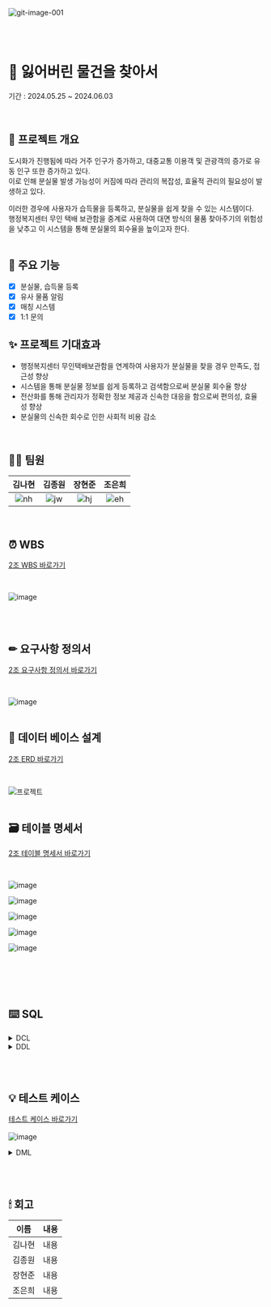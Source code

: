 ![git-image-001](https://github.com/beyond-sw-camp/be08-1st-2go-lofi/assets/82626246/f82e1b48-88e4-40af-882e-afc5e1465fd7)

<br><br>
# 🔎 잃어버린 물건을 찾아서
기간 : 2024.05.25 ~ 2024.06.03

<br>

## 📖 프로젝트 개요
도시화가 진행됨에 따라 거주 인구가 증가하고, 대중교통 이용객 및 관광객의 증가로 유동 인구 또한 증가하고 있다. <br>
이로 인해 분실물 발생 가능성이 커짐에 따라 관리의 복잡성, 효율적 관리의 필요성이 발생하고 있다. <br>

이러한 경우에 사용자가 습득물을 등록하고, 분실물을 쉽게 찾을 수 있는 시스템이다. <br>
행정복지센터 무인 택배 보관함을 중계로 사용하여 대면 방식의 물품 찾아주기의 위험성을 낮추고 이 시스템을 통해 분실물의 회수율을 높이고자 한다. <br>
<br>

## 📌 주요 기능
- [x] 분실물, 습득물 등록
- [x] 유사 물품 알림
- [x] 매칭 시스템
- [x] 1:1 문의 

## ✨ 프로젝트 기대효과
- 행정복지센터 무인택배보관함을 연계하여 사용자가 분실물을 찾을 경우 만족도, 접근성 향상
- 시스템을 통해 분실물 정보를 쉽게 등록하고 검색함으로써 분실물 회수율 향상
- 전산화를 통해 관리자가 정확한 정보 제공과 신속한 대응을 함으로써 편의성, 효율성 향상
- 분실물의 신속한 회수로 인한 사회적 비용 감소

<br>

## 🙋‍♀️ 팀원
|**김나현**|**김종원**|**장현준**|**조은희**|
|:--:|:--:|:--:|:--:|
|![nh](https://github.com/beyond-sw-camp/be08-1st-2team/assets/50538268/03a3cef0-f0f9-43b3-a4e5-923ef03dcf94)|![jw](https://github.com/beyond-sw-camp/be08-1st-2team/assets/50538268/053be393-21bd-4ba1-8670-87cc03fd0efa)|![hj](https://github.com/beyond-sw-camp/be08-1st-2team/assets/50538268/87a81094-5896-409a-bd28-07286394ca15)|![eh](https://github.com/beyond-sw-camp/be08-1st-2team/assets/50538268/782bc8df-6407-42d3-9fdb-e27bcc909252)|

<br>

## ⏰ WBS
[2조 WBS 바로가기](https://docs.google.com/spreadsheets/d/1obRwcAQ55cM4DIk6DChcbbeFNfoHxEs7MsRrZOwzMGg/edit#gid=1981783699)

<br>

![image](https://github.com/beyond-sw-camp/be08-1st-2go-lofi/assets/82626246/eabbd088-78c5-48fd-9850-ec817c5a3e00)

<br><br>

## ✏ 요구사항 정의서
[2조 요구사항 정의서 바로가기](https://docs.google.com/spreadsheets/d/1obRwcAQ55cM4DIk6DChcbbeFNfoHxEs7MsRrZOwzMGg/edit#gid=0)

<br>

![image](https://github.com/beyond-sw-camp/be08-1st-2go-lofi/assets/82626246/ceb81f56-b9ba-43f6-9bda-49826f43da6c)
<br><br>

## 📝 데이터 베이스 설계
[2조 ERD 바로가기](https://www.erdcloud.com/d/qpyT8r7NFLFYaGqGa)

<br>

![프로젝트](https://github.com/beyond-sw-camp/be08-1st-2go-lofi/assets/82626246/ca7661cf-49f5-471c-b697-b6e3bf80fea9)
<br><br>

## 🗃 테이블 명세서
[2조 테이블 명세서 바로가기](https://docs.google.com/spreadsheets/d/1obRwcAQ55cM4DIk6DChcbbeFNfoHxEs7MsRrZOwzMGg/edit#gid=598624480)

<br>

![image](https://github.com/beyond-sw-camp/be08-1st-2go-lofi/assets/82626246/d264c4e2-fff1-4bd0-a473-93bb2ba9ea92)

![image](https://github.com/beyond-sw-camp/be08-1st-2go-lofi/assets/82626246/fd8dd094-e8ab-42e7-aeef-ebe5dd8328e7)

![image](https://github.com/beyond-sw-camp/be08-1st-2go-lofi/assets/82626246/d6d383c4-6e21-4571-89b0-1712da14b9de)

![image](https://github.com/beyond-sw-camp/be08-1st-2go-lofi/assets/82626246/e0bc38a2-0da7-441e-9610-f11975e38ac3)

![image](https://github.com/beyond-sw-camp/be08-1st-2go-lofi/assets/82626246/a8e3a6c8-a0f8-40e9-adb9-03eed42a6993)

<br>


<br><br>

## ⌨️ SQL

<details>
<summary>DCL</summary>

```sql
GRANT ALL PRIVILEGES ON lostitems.* TO `items`@`%`;
```
</details>

<details>
<summary>DDL</summary>

```sql
CREATE DATABASE lostItems;
CREATE USER `items`@`%` IDENTIFIED BY 'items';

-- 사용자 테이블 (tb_user)
CREATE TABLE tb_user (
    user_no VARCHAR(10),
    user_id VARCHAR(30) UNIQUE,
    user_pw VARCHAR(30) NOT NULL,
    user_mail VARCHAR(30) UNIQUE,
    user_tel VARCHAR(15) NOT NULL,
    user_addr VARCHAR(100) NOT NULL,
    role_no INT,
    ins_date DATE DEFAULT CURDATE(),
    upt_date DATE DEFAULT CURDATE(),
    PRIMARY KEY (user_no),
    FOREIGN KEY (role_no) REFERENCES tb_role(role_no)
);

-- 분실물 테이블(tb_lost_item)
CREATE TABLE tb_lost_item(
    l_item_no VARCHAR(10),
    l_item_name VARCHAR(100) NOT NULL,
    l_item_region VARCHAR(50) NOT NULL,
    l_item_time DATE DEFAULT CURDATE(),
    l_item_des VARCHAR(300),
    user_no VARCHAR(10) NOT NULL,
    category_no INT NOT NULL,
    region_no VARCHAR(10) NOT NULL,
    ins_date DATE DEFAULT CURDATE(),
    upt_date DATE DEFAULT CURDATE(),
    PRIMARY KEY (l_item_no),
    FOREIGN KEY (user_no) REFERENCES tb_user,
    FOREIGN KEY (category_no) REFERENCES tb_category,
    FOREIGN KEY (region_no) REFERENCES tb_region
);

-- 습득물 테이블(tb_found_item)
CREATE TABLE tb_found_item(
    f_item_no VARCHAR(10),
    f_item_name VARCHAR(100) NOT NULL,
    f_item_region VARCHAR(100) NOT NULL,
    f_item_time DATE DEFAULT CURDATE(),
    f_item_des VARCHAR(300),
    user_no VARCHAR(10) NOT NULL,
    category_no INT NOT NULL,
    region_no VARCHAR(10) NOT NULL,
    ins_date DATE DEFAULT CURDATE(),
    upt_date DATE DEFAULT CURDATE(),
    PRIMARY KEY(f_item_no),
    FOREIGN KEY(user_no) REFERENCES tb_user,
    FOREIGN KEY(category_no) REFERENCES tb_category,
    FOREIGN KEY(region_no) REFERENCES tb_region
);

-- 매칭 테이블(tb_match)
CREATE TABLE tb_match (
    match_no VARCHAR(10),
    f_item_no VARCHAR(10) NOT NULL,
    l_item_no VARCHAR(10) NOT NULL,
    match_status BOOLEAN NOT NULL DEFAULT FALSE,
    match_date DATE DEFAULT CURDATE(),
    ins_date DATE DEFAULT CURDATE(),
    upt_date DATE DEFAULT CURDATE(),
    PRIMARY KEY(match_no),
    FOREIGN KEY(f_item_no) REFERENCES tb_found_item(f_item_no)
    DELETE ON CASCADE,
    FOREIGN KEY(l_item_no) REFERENCES tb_lost_item(l_item_no)
    DELETE ON CASCADE
);

-- 게시판 테이블 (tb_board)
CREATE TABLE tb_board (
    board_no VARCHAR(10) PRIMARY KEY,
    board_title VARCHAR(100) NOT NULL,
    board_detail VARCHAR(300) NOT NULL,
    board_type CHAR(1) NOT NULL CHECK (board_type IN ('b','r', 'n')),
    ins_date DATE DEFAULT CURDATE(),
    upt_date DATE DEFAULT CURDATE(),
    up_board_no VARCHAR(10),
    user_no VARCHAR(10) NOT NULL,
    FOREIGN KEY(user_no) REFERENCES tb_user
);

-- 알림 테이블 (tb_notification)
CREATE TABLE tb_notification (
    noti_no VARCHAR(10),
    noti_date DATE DEFAULT CURDATE(),
    detail VARCHAR(300) NOT NULL,
    user_no VARCHAR(10) NOT NULL,
    match_no VARCHAR(10) NOT NULL,
    ins_date DATE DEFAULT CURDATE(),
    upt_date DATE DEFAULT CURDATE(),
    PRIMARY KEY (noti_no),
    FOREIGN KEY (user_no) REFERENCES tb_user(user_no),
    FOREIGN KEY (match_no) REFERENCES tb_match(match_no)
    DELETE ON CASCADE
);

-- 지역 테이블(tb_region)
CREATE TABLE tb_region (
    region_no VARCHAR(10) PRIMARY KEY,
    sido_name VARCHAR(10),
    sigg_name VARCHAR(10),
    emd_name VARCHAR(10),
    li_name VARCHAR(10),
    ranking VARCHAR(5),
    ins_date VARCHAR(10),
    del_date VARCHAR(10),
    prev_region_no VARCHAR(10)
);

-- tb_region 인덱스 추가
CREATE INDEX idx_tb_region
ON tb_region(sido_name, sigg_name, emd_name, li_name);

-- 권한 테이블(tb_role)
CREATE TABLE tb_role (
    role_no INT PRIMARY KEY,
    role_name VARCHAR(10) UNIQUE
);

-- 카테고리 테이블(tb_category)
CREATE TABLE tb_category (
    category_no INT PRIMARY KEY,
    category_name VARCHAR(20) NOT NULL
);

```
</details>

<br><br>

## 💡 테스트 케이스
[테스트 케이스 바로가기](https://docs.google.com/spreadsheets/d/1obRwcAQ55cM4DIk6DChcbbeFNfoHxEs7MsRrZOwzMGg/edit#gid=1143330171)
<br><br>
![image](https://github.com/beyond-sw-camp/be08-1st-2go-lofi/assets/82626246/2d029ea0-d646-4d88-84c6-06116f11f84b)

<details><summary>DML
</summary>

<details><summary>1. 사용자
</summary>

<details><summary>가입
</summary>

```sql
INSERT INTO tb_user
VALUES ('사용자 번호', '사용자 이름', '사용자 아이디', '사용자 비밀번호', '사용자 이메일', '전화번호', '지역', 권한번호, DEFAULT, DEFAULT);
```
</details>
<details><summary>로그인
</summary>

```sql
SELECT `user_id`, `user_pw`
FROM tb_user
WHERE `user_id` = '사용자 아이디' AND `user_pw` = SHA2('사용자 비밀번호', 256);
```
</details>
<details><summary>아이디 찾기
</summary>

```sql
SELECT `user_id`,
        `user_mail`
FROM tb_user
WHERE `user_mail` = '사용자 이메일';
```
</details>

<details><summary>비밀번호 찾기/변경
</summary>

```sql
UPDATE tb_user
SET `user_pw` = SHA2('변경 할 비밀번호', 256)
WHERE `user_pw` = (
	SELECT `user_pw` 
	FROM `tb_user`
	WHERE `user_id` = '사용자 아이디' 
	  AND `user_mail` = '사용자 이메일'
	  AND `user_tel` = '사용자 전화번호');
```
</details>
<details><summary>사용자 정보 조회
</summary>

```sql
SELECT `user_name`, `user_mail`, `user_tel`, `user_addr`
FROM tb_user
WHERE `user_id` = '사용자 아이디' AND `user_pw` = SHA2('사용자 비밀번호', 256);
```
</details>

<details><summary>문의
</summary>

```sql
INSERT INTO tb_board
VALUES ('문의 번호', '제목', '내용',
 'b', DEFAULT, DEFAULT, NULL, '사용자 번호');
```
</details>

<details><summary>탈퇴
</summary>

```sql
DELETE
FROM tb_user
WHERE `user_id` = '사용자 아이디' 
  AND `user_pw` = SHA2('사용자 비밀번호', 256)
  AND `user_email` = '사용자 이메일';
```
</details>
</details>

<details><summary>2. 관리자
</summary>

<details><summary>매칭 상태 변경
</summary>

```sql
UPDATE tb_match
SET match_status = 1
WHERE match_no = '매칭 번호'
  AND user_no = '사용자 번호';
```
</details>
<details><summary>카테고리 정보를 등록
</summary>

```sql
INSERT INTO tb_category
VALUES (카테고리 번호, '카테고리 이름');
```
</details>
<details><summary>공지 사항 등록
</summary>

```sql
INSERT INTO tb_board
VALUES (GET_NO(tb_board), '제목', '내용',
 'n', DEFAULT, DEFAULT, NULL, '관리자 번호');
```
</details>

<details><summary>공지 사항 삭제
</summary>

```sql
DELETE
FROM tb_board
WHERE board_no = '공지사항 번호';
```
</details>
<details><summary>공지 사항 수정
</summary>

```sql
UPDATE tb_board
SET '수정 할 컬럼' = '수정 할 내용'
WHERE board_no = '공지사항 번호';
```
</details>

<details><summary>지역 정보 등록
</summary>

```sql
INSERT INTO tb_region
VALUES ('지역 번호', '시, 도', '시, 구', '동, 면', '리', 'ranking', '등록 날짜');
```
</details>

<details><summary>지역 정보 삭제
</summary>

```sql
DELETE
FROM tb_region
WHERE region_no = '지역 번호';
```
</details>

<details><summary>지역 정보 수정
</summary>

```sql
UPDATE tb_region
SET '수정 할 컬럼' = '수정 할 내용'
WHERE region_no = '지역 번호';
```
</details>

<details><summary>문의글에 대한 답변
</summary>

```sql
INSERT INTO tb_board
VALUES ('문의 답변 번호', '제목', '내용',
 'r', DEFAULT, DEFAULT, '문의글 번호', '관리자 번호');
```
</details>
</details>

<details><summary>3. 분실물
</summary>

<details><summary>분실물 등록
</summary>

```sql
INSERT INTO tb_lost_item 
VALUES (GET_NO('분실물 번호'), '분실물 이름', 분실 장소', '분실 시간', '설명',
            분실물 등록일자', '분실물 수정일자', '사용자 번호', '카테고리 번호', '지역 번호');
```
</details>


<details><summary>분실물 검색
</summary>

```sql
SELECT lost.*
FROM tb_lost_item lost
INNER JOIN tb_region region ON lost.region_no = region.region_no
INNER JOIN tb_category cate ON lost.category_no = cate.category_no
WHERE lost.category_no = '카테고리 번호' 
AND lost.category_no = cate.category_no
AND lost.region_no = region.region_no;
```
</details>

<details><summary>분실물 수정
</summary>

```sql
UPDATE tb_lost_item
INNER JOIN tb_user `user` ON lost.user_no = `user`.user_no
SET l_item_name = '수정할 수집품 이름',
     l_item_region = '수정할 수집품 장소',
     l_item_des = '수정할 수집품 설명'
WHERE user_id = '사용자 아이디' AND l_item_no = '분실물 번호';
```
</details>

<details><summary>분실물 삭제
</summary>

```sql
DELETE
FROM tb_lost_item
WHERE l_item_no IN (
    SELECT li.l_item_no
    FROM tb_lost_item li
    LEFT OUTER JOIN tb_match m ON li.l_item_no = m.l_item_no
    WHERE m.match_status = 0
      AND li.l_item_no = '분실물 번호');
```
</details>

<details><summary>나의 분실물 조회
</summary>

```sql
SELECT lost.*
FROM tb_lost_item lost
INNER JOIN tb_user `user` ON lost.user_no = `user`.user_no
WHERE `user`.user_id = '사용자 아이디'
ORDER BY lost.ins_date DESC; 
```
</details>
</details>

<details><summary>4. 습득물
</summary>

<details><summary>습득물 등록
</summary>

```sql
INSERT INTO tb_lost_item
VALUES ('습득물 번호',
            '습득물 이름',
            '습득 장소',
            '습득 시간',
            '설명',
            '습득물 등록일자',
            '습득물 수정일자',
            '사용자 번호',
            '카테고리 번호',
            '지역 번호');
```
</details>


<details><summary>습득물 조회
</summary>

```sql
SELECT f.*
FROM tb_found_item f
INNER JOIN tb_category c ON f.category_no = c.category_no
INNER JOIN tb_region r ON f.region_no = r.region_no
WHERE category_name = '카테고리 이름' OR sido_name = '시도명';
```
</details>

<details><summary>습득물 수정
</summary>

```sql
UPDATE tb_found_item f
INNER JOIN tb_user u ON f.user_no = u.user_no 
SET f_item_name = '수정할 습득물 이름',
     f_item_region = '수정할 습득 장소',
     f_item_des = '수정할 습득물 상세정보내용',
     ins_date = '수정한 날짜';
```
</details>

<details><summary>습득물 삭제
</summary>

```sql
DELETE
FROM tb_found_item
WHERE f_item_no IN (
    SELECT f.f_item_no
    FROM tb_fount_item f
    LEFT OUTER JOIN tb_match m ON f.f_item_no = m.f_item_no
    WHERE m.match_status = 0
      AND fi.f_item_no = '분실물 번호');
```
</details>

<details><summary>나의 습득물 조회
</summary>

```sql
SELECT f.*, user_id
FROM tb_found_item f
INNER JOIN tb_user u ON f.user_no = u.user_no
WHERE user_id = '사용자 아이디';
```
</details>
</details>

<details><summary>5. 트리거
</summary>

<details><summary>분실물이 등록된 경우 알림 전송 트리거
</summary>
    
```sql
DELIMITER $$
CREATE OR REPLACE TRIGGER trg_match_loit
AFTER INSERT ON tb_lost_item
FOR EACH ROW
BEGIN
    DECLARE f_cnt INT;

    SELECT COUNT(f_item_no) INTO f_cnt
    FROM tb_found_item
    WHERE region_no LIKE CONCAT(SUBSTRING(NEW.region_no, 1, 4), '%')
      AND category_no = NEW.category_no;

    IF f_cnt >= 1 THEN
        INSERT INTO tb_match (match_no, f_item_no, l_item_no)
        SELECT GET_NO('tb_match'),
               f_item_no,
               NEW.l_item_no
        FROM tb_found_item
        WHERE region_no LIKE CONCAT(SUBSTRING(NEW.region_no, 1, 4), '%')
          AND category_no = NEW.category_no;
    END IF;

END$$
DELIMITER ;
```
</details>

<details><summary>습득물이 등록된 경우 알림 전송 트리거
</summary>
    
```sql
DELIMITER $$
CREATE OR REPLACE TRIGGER trg_match_fdit
AFTER INSERT ON tb_found_item
FOR EACH ROW
BEGIN
    DECLARE l_cnt INT;

    SELECT COUNT(l_item_no) INTO l_cnt
    FROM tb_lost_item
    WHERE region_no LIKE CONCAT(SUBSTRING(NEW.region_no, 1, 4), '%')
      AND category_no = NEW.category_no;

    IF l_cnt >= 1 THEN
        INSERT INTO tb_match (match_no, f_item_no, l_item_no)
        SELECT GET_NO('tb_match'),
               NEW.f_item_no,
               l_item_no
        FROM tb_lost_item
        WHERE region_no LIKE CONCAT(SUBSTRING(NEW.region_no, 1, 4), '%')
          AND category_no = NEW.category_no;
    END IF;

END$$
DELIMITER ;
```
</details>
</details>

<details><summary>6. 함수
</summary>
    
```sql
BEGIN
	DECLARE v_prefix VARCHAR(10);
 	DECLARE v_hypen CHAR(1);
 	DECLARE v_formmater INT;
	DECLARE v_no VARCHAR(30);
	
	-- id 규칙 가져오기
	SELECT PREFIX, hypen_yn, formmater 
	INTO v_prefix, v_hypen, v_formmater
	FROM auto_no
	WHERE TABLE_NAME = tb_name;
	
	-- 가져온 값으로 insert update
	INSERT INTO auto_no_dtl
	(TABLE_NAME, PREFIX, hypen_yn, formmater)
	VALUES
	(tb_name, v_prefix, v_hypen, v_formmater)
	ON DUPLICATE KEY
	UPDATE SEQUENCE = SEQUENCE + 1;
	
	SELECT CONCAT(PREFIX, if(hypen_yn = 'Y', '-', ''), LPAD(SEQUENCE, 8, '0')) INTO v_NO
	FROM auto_no_dtl
	WHERE TABLE_NAME = tb_name
	  AND PREFIX = v_prefix
	  AND hypen_yn = v_hypen
	  AND formmater = v_formmater;

	RETURN v_no;
END
```
</details>

<details><summary>7. 프로시저
</summary>

<details><summary>180일 지난 습득물 삭제 프로시저
</summary>

```sql
DELIMITER $$
CREATE OR REPLACE PROCEDURE delFdProc ()
BEGIN
      INSERT INTO tb_recyclebin(
      rb_no, delete_tpye, f_item_name, f_item_region, f_item_time, f_item_des, f_user_no, f_category_no, f_region_no
      ) SELECT
      GET_NO('tb_recyclebin') , 'PE', A.f_item_name, A.f_item_region, A.f_item_time, A.f_item_des, A.user_no, A.category_no, A.region_no
      FROM tb_found_item A
      LEFT OUTER JOIN
        (SELECT fi.l_item_no
         FROM tb_found_item fi
         LEFT OUTER JOIN tb_match m ON m.f_item_no = li.f_item_no
         WHERE 1=1
           AND m.match_status = TRUE ) B ON B.f_item_no = A.f_item_no
      WHERE 1=1
        AND A.ins_date <= subDATE(CURDATE(), 180)
        AND A.upt_date <= subDATE(CURDATE(), 180)
        AND B.f_item_no IS NULL;

      DELETE A FROM tb_found_item A
      LEFT JOIN (
          SELECT fi.l_item_no
          FROM tb_found_item fi
          LEFT JOIN tb_match m ON m.l_item_no = fi.l_item_no
          WHERE m.match_status = TRUE
      ) B ON B.f_item_no = A.f_item_no
      WHERE A.ins_date <= SUBDATE(CURDATE(), 180)
        AND A.upt_date <= SUBDATE(CURDATE(), 180)
        AND B.f_item_no IS NULL;
END $$
DELIMITER ;
```
</details>


<details><summary>180일 지난 분실물 삭제 프로시저
</summary>

```sql
DELIMITER $$
CREATE OR REPLACE PROCEDURE delLiProc ()
BEGIN
      INSERT INTO tb_recyclebin(
      rb_no, delete_tpye, l_item_name, l_item_region, l_item_time, l_item_des, l_user_no, l_category_no, l_region_no
      ) SELECT
      GET_NO('tb_recyclebin') , 'PE', A.l_item_name, A.l_item_region, A.l_item_time, A.l_item_des, A.user_no, A.category_no, A.region_no
      FROM tb_lost_item A
      LEFT OUTER JOIN
        (SELECT li.l_item_no
         FROM tb_lost_item li
         LEFT OUTER JOIN tb_match m ON m.l_item_no = li.l_item_no
         WHERE 1=1
           AND m.match_status = TRUE ) B ON B.l_item_no = A.l_item_no
      WHERE 1=1
        AND A.ins_date <= subDATE(CURDATE(), 180)
        AND A.upt_date <= subDATE(CURDATE(), 180)
        AND B.l_item_no IS NULL;

      DELETE FROM tb_lost_item A, B
      LEFT OUTER JOIN
        (SELECT li.l_item_no
         FROM tb_lost_item li
         LEFT OUTER JOIN tb_match m ON m.l_item_no = li.l_item_no
         WHERE 1=1
           AND m.match_status = TRUE ) B ON B.l_item_no = A.l_item_no
      WHERE 1=1
        AND A.ins_date <= subDATE(CURDATE(), 180)
        AND A.upt_date <= subDATE(CURDATE(), 180)
        AND B.l_item_no IS NULL;
END $$
DELIMITER ;
```
</details>
</details>

<details><summary>8. 이벤트
</summary>

<details><summary>기간 만료 물품 삭제 이벤트
</summary>

```sql
BEGIN
      CALL delLiProc();
      CALL delFdProc();
END
```
</details>
</details>
</details>

</details>

<br><br>

## 🕯 회고
| 이름 | 내용 |
| :----: | :----: |
| 김나현 | 내용 |
| 김종원 | 내용 |
| 장현준 | 내용 |
| 조은희 | 내용 |
